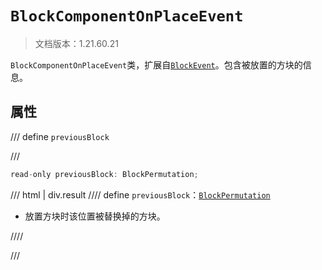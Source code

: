 # `BlockComponentOnPlaceEvent`

> 文档版本：1.21.60.21

`BlockComponentOnPlaceEvent`类，扩展自[`BlockEvent`](./blockevent.md)。包含被放置的方块的信息。

## 属性

/// define
`previousBlock`


///

```js
read-only previousBlock: BlockPermutation;
```

/// html | div.result
//// define
`previousBlock`：[`BlockPermutation`](./blockpermutation.md)

- 放置方块时该位置被替换掉的方块。


////

///

